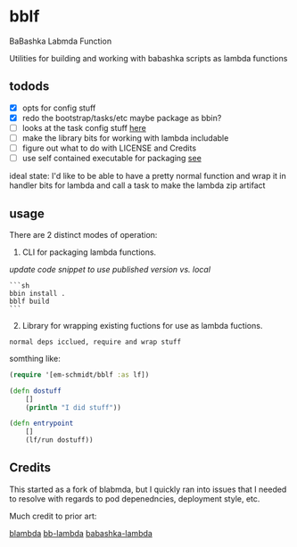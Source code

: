 # bblf 

BaBashka Labmda Function

Utilities for building and working with babashka scripts as lambda functions

## todods 

- [x] opts for config stuff
- [x] redo the bootstrap/tasks/etc maybe package as bbin?
- [ ] looks at the task config stuff [here](https://github.com/babashka/babashka/wiki/Self-contained-executable)
- [ ] make the library bits for working with lambda includable
- [ ] figure out what to do with LICENSE and Credits
- [ ] use self contained executable for packaging [see](https://github.com/babashka/babashka/wiki/Self-contained-executable#uberjar)

ideal state: I'd like to be able to have a pretty normal function and wrap it in handler 
bits for lambda and call a task to make the lambda zip artifact

## usage

There are 2 distinct modes of operation:

1. CLI for packaging lambda functions. 

*update code snippet to use published version vs. local*

    ```sh
    bbin install . 
    bblf build
    ```

2. Library for wrapping existing fuctions for use as lambda fuctions.

```edn
normal deps icclued, require and wrap stuff
```

somthing like: 

```clj
(require '[em-schmidt/bblf :as lf])

(defn dostuff
    []
    (println "I did stuff"))

(defn entrypoint
    []
    (lf/run dostuff))
```


## Credits

This started as a fork of blabmda, but I quickly ran into issues that I needed to resolve
with regards to pod depenedncies, deployment style, etc. 

Much credit to prior art:

[blambda](https://github.com/jmglov/blambda)
[bb-lambda](https://github.com/tatut/bb-lambda)
[babashka-lambda](https://github.com/dainiusjocas/babashka-lambda)

